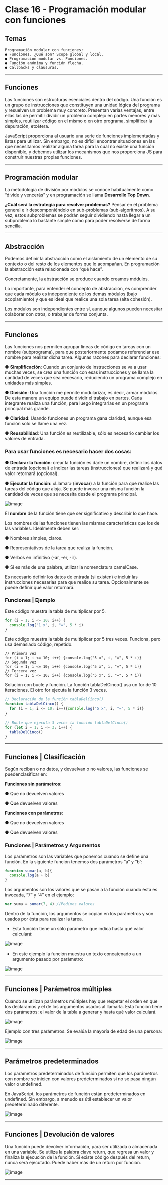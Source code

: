 # Clase 16 - Programación modular con funciones

## Temas

```
Programación modular con funciones:
● Funciones. ¿Qué son? Scope global y local.
● Programación modular vs. Funciones.
● Función anónima y función flecha.
● Callbacks y clausuras.
```

---

## Funciones

Las funciones son estructuras esenciales dentro del código. Una función es
un grupo de instrucciones que constituyen una unidad lógica del programa
y resuelven un problema muy concreto. Presentan varias ventajas, entre ellas
las de permitir dividir un problema complejo en partes menores y más
simples, reutilizar código en el mismo o en otro programa, simplificar
la depuración, etcétera.

JavaScript proporciona al usuario una serie de funciones implementadas y
listas para utilizar. Sin embargo, no es difícil encontrar situaciones en las que
necesitamos realizar alguna tarea para la cual no existe una función
disponible, y debemos utilizar los mecanismos que nos proporciona JS para
construir nuestras propias funciones.

---

## Programación modular

La metodología de división por módulos se conoce habitualmente
como “divide y vencerás” y en programación se llama **Desarrollo Top
Down**.

**¿Cuál será la estrategia para resolver problemas?** Pensar en el
problema general e ir descomponiéndolo en sub-problemas
(sub-algoritmos). A su vez, estos subproblemas se podrán seguir
dividiendo hasta llegar a un subproblema lo bastante simple como
para poder resolverse de forma sencilla.

---

## Abstracción

Podemos definir la abstracción como el aislamiento de un elemento
de su contexto o del resto de los elementos que lo acompañan. En
programación la abstracción está relacionada con “qué hace”.

Concretamente, la abstracción se produce cuando creamos módulos.

Lo importante, para entender el concepto de abstracción, es
comprender que cada módulo es independiente de los demás
módulos (bajo acoplamiento) y que es ideal que realice una sola
tarea (alta cohesión).

Los módulos son independientes entre sí, aunque algunos pueden
necesitar colaborar con otros, o trabajar de forma conjunta.


---

## Funciones

Las funciones nos permiten agrupar líneas de código en tareas con un
nombre (subprograma), para que posteriormente podamos referenciar ese
nombre para realizar dicha tarea. Algunas razones para declarar funciones:

● **Simplificación**: Cuando un conjunto de instrucciones se va a usar muchas veces, se
crea una función con esas instrucciones y se llama la cantidad de veces que sea
necesario, reduciendo un programa complejo en unidades más simples.

● **División**: Una función me permite modularizar, es decir, armar módulos. De esta
manera un equipo puede dividir el trabajo en partes. Cada integrante realiza una
función, para luego integrarlas en un programa principal más grande.

● **Claridad**: Usando funciones un programa gana claridad, aunque esa función solo
se llame una vez.

● **Reusabilidad**: Una función es reutilizable, sólo es necesario cambiar los valores de
entrada.

### Para usar funciones es necesario hacer dos cosas:

● **Declarar la función**: crear la función es darle un nombre, definir los datos de entrada
(opcional) e indicar las tareas (instrucciones) que realizará y qué valor retornará
(opcional).

● **Ejecutar la función**: «Llamar» (**invocar**) a la función para que realice las tareas del
código que aloja. Se puede invocar una misma función la cantidad de veces que se
necesita desde el programa principal.

![image](https://github.com/eugenia1984/CodoACodo-FS-Java/assets/72580574/34b2ae85-c747-44af-bfc2-7949748a7884)

El **nombre** de la función tiene que ser significativo y describir lo que hace.

Los nombres de las funciones tienen las mismas características que los de las variables. Idealmente deben ser:

● Nombres simples, claros.

● Representativos de la tarea que realiza la función.

● Verbos en infinitivo (-ar, -er, -ir).

● Si es más de una palabra, utilizar la nomenclatura camelCase.

Es necesario definir los datos de entrada (si existen) e incluir las instrucciones necesarias para que realice su tarea. Opcionalmente se puede definir qué valor retornará.

### Funciones | Ejemplo

Este código muestra la tabla de multiplicar por 5.

```JavaScript
for (i = 1; i <= 10; i++) {
  console.log("1 x", i, "=", 5 * i)
}
```

Este código muestra la tabla de multiplicar por 5 tres veces. Funciona, pero usa demasiado código, repetido.

```JavaScriot
// Primera vez
for (i = 1; i <= 10; i++) {console.log("5 x", i, "=", 5 * i)}
// Segunda vez
for (i = 1; i <= 10; i++) {console.log("5 x", i, "=", 5 * i)}
// Tercera vez
for (i = 1; i <= 10; i++) {console.log("5 x", i, "=", 5 * i)}
```

Solución con bucle y función. La función tablaDelCinco() usa un for de 10 iteraciones. El otro for ejecuta la función 3 veces.

```JavaScript
// Declaración de la función tablaDelCinco()
function tablaDelCinco() {
  for (i = 1; i <= 10; i++){console.log("5 x", i, "=", 5 * i)}
}

// Bucle que ejecuta 3 veces la función tablaDelCinco()
for (let i = 1; i <= 3; i++) {
  tablaDelCinco()
}
```

---

## Funciones | Clasificación

Según reciban o no datos, y devuelvan o no valores, las funciones se puedenclasificar en:

**Funciones sin parámetros**:

● Que no devuelven valores

● Que devuelven valores

**Funciones con parámetros**:

● Que no devuelven valores

● Que devuelven valores

### Funciones | Parámetros y Argumentos

Los parámetros son las variables que ponemos cuando se define una función. En la siguiente función tenemos dos parámetros “a” y “b”:

```JavaSCript
function sumar(a, b){
  console.log(a + b)
}
```

Los argumentos son los valores que se pasan a la función cuando ésta es invocada, “7” y “4” en el ejemplo:

```JavaSCript
var suma = sumar(7, 4) //Pedimos valores
```
Dentro de la función, los argumentos se copian en los parámetros y son usados por ésta para realizar la tarea. 

- Esta función tiene un sólo parámetro que indica hasta qué valor calculará:

![image](https://github.com/eugenia1984/CodoACodo-FS-Java/assets/72580574/0cfa850a-7923-4f9d-b841-cf027b572005)

- En este ejemplo la función muestra un texto concatenado a un argumento pasado por parámetro:

![image](https://github.com/eugenia1984/CodoACodo-FS-Java/assets/72580574/996ade55-8de0-4727-af20-1de47a27e3e7)

---

## Funciones | Parámetros múltiples

Cuando se utilizan parámetros múltiples hay que respetar el orden en que los declaramos y el de los argumentos usados al llamarla. Esta función tiene dos parámetros: el valor de la tabla a generar y hasta qué valor calculará.

![image](https://github.com/eugenia1984/CodoACodo-FS-Java/assets/72580574/674c5e8f-62f4-4099-b0fe-f4b8bb981787)

Ejemplo con tres parámetros. Se evalúa la mayoría de edad de una persona:

![image](https://github.com/eugenia1984/CodoACodo-FS-Java/assets/72580574/5c7c3b23-8dfb-4db7-a63c-ecdbc819fd9a)

---

## Parámetros predeterminados

Los parámetros predeterminados de
función permiten que los parámetros con
nombre se inicien con valores
predeterminados si no se pasa ningún
valor o undefined.

En JavaScript, los parámetros de función
están predeterminados en undefined. Sin
embargo, a menudo es útil establecer un
valor predeterminado diferente.

![image](https://github.com/eugenia1984/CodoACodo-FS-Java/assets/72580574/015cd30c-93f6-4bed-a7b2-b4de0c7df344)

---

## Funciones | Devolución de valores

Una función puede devolver información, para ser utilizada o almacenada en
una variable. Se utiliza la palabra clave return, que regresa un valor y finaliza
la ejecución de la función. Si existe código después del return, nunca será
ejecutado. Puede haber más de un return por función.

![image](https://github.com/eugenia1984/CodoACodo-FS-Java/assets/72580574/4a8cf729-3cb9-4f44-b1de-332a94a4eb88)

---
